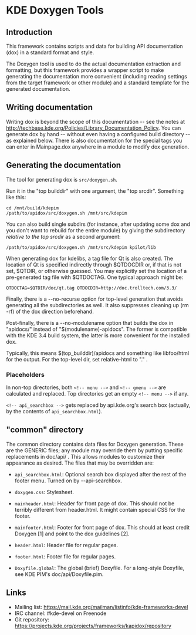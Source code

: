 # KDE Doxygen Tools

## Introduction

This framework contains scripts and data for building API documentation (dox) in
a standard format and style.

The Doxygen tool is used to do the actual documentation extraction and
formatting, but this framework provides a wrapper script to make generating the
documentation more convenient (including reading settings from the target
framework or other module) and a standard template for the generated
documentation.

## Writing documentation

Writing dox is beyond the scope of this documentation -- see the notes at
<http://techbase.kde.org/Policies/Library_Documentation_Policy>.
You can generate dox by hand -- without even having a configured
build directory -- as explained below. There is also documentation
for the special tags you can enter in Mainpage.dox anywhere
in a module to modify dox generation.

## Generating the documentation

The tool for generating dox is `src/doxygen.sh`.

Run it in the "top builddir" with one argument, the "top srcdir". Something
like this:

    cd /mnt/build/kdepim
    /path/to/apidox/src/doxygen.sh /mnt/src/kdepim

You can also build single subdirs (for instance, after updating some
dox and you don't want to rebuild for the entire module) by giving the
subdirectory _relative to the top srcdir_ as a second argument:

    /path/to/apidox/src/doxygen.sh /mnt/src/kdepim kpilot/lib

When generating dox for kdelibs, a tag file for Qt is also created.
The location of Qt is specified indirectly through $QTDOCDIR or,
if that is not set, $QTDIR, or otherwise guessed. You may explicitly
set the location of a pre-generated tag file with $QTDOCTAG. One
typical approach might be:

    QTDOCTAG=$QTDIR/doc/qt.tag QTDOCDIR=http://doc.trolltech.com/3.3/

Finally, there is a --no-recurse option for top-level generation
that avoids generating all the subdirectories as well. It also
suppresses cleaning up (rm -rf) of the dox direction beforehand.

Post-finally, there is a --no-modulename option that builds the
dox in "apidocs/" instead of "$(modulename)-apidocs". The former is
compatible with the KDE 3.4 build system, the latter is more convenient
for the installed dox.

Typically, this means $(top_builddir)/apidocs and something like
libfoo/html for the output. For the top-level dir, set relative-html
to "." .

### Placeholders

In non-top directories, both `<!-- menu -->` and `<!-- gmenu -->` are
calculated and replaced. Top directories get an empty `<!-- menu -->` if any.

`<!-- api_searchbox -->` gets replaced by api.kde.org's search box (actually,
by the contents of `api_searchbox.html`).

## "common" directory

The common directory contains data files for Doxygen generation. These are the
GENERIC files; any module may override them by putting specific replacements in
doc/api/ .  This allows modules to customize their appearance as desired.  The
files that may be overridden are:

- `api_searchbox.html`:
    Optional search box displayed after the rest of the footer menu. Turned on
    by --api-searchbox.

- `doxygen.css`:
    Stylesheet.

- `mainheader.html`:
    Header for front page of dox. This should not be terribly different from
    header.html.  It might contain special CSS for the footer.

- `mainfooter.html`:
    Footer for front page of dox. This should at least credit Doxygen [1] and
    point to the dox guidelines [2].

- `header.html`:
    Header file for regular pages.

- `footer.html`:
    Footer file for regular pages.

- `Doxyfile.global`:
    The global (brief) Doxyfile. For a long-style Doxyfile, see KDE PIM's
    doc/api/Doxyfile.pim.

## Links

- Mailing list: <https://mail.kde.org/mailman/listinfo/kde-frameworks-devel>
- IRC channel: #kde-devel on Freenode
- Git repository: <https://projects.kde.org/projects/frameworks/kapidox/repository>
